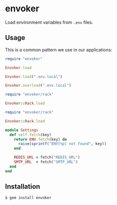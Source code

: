 envoker
=======

Load environment variables from `.env` files.

Usage
-----

This is a common pattern we use in our applications:

```ruby
require "envoker"

Envoker.load

Envoker.load(".env.local")

Envoker.overload(".env.local")
```

```ruby
require "envoker/rack"

Envoker::Rack.load
```

```ruby
require "envoker/rack"

Envoker::Rack.load

module Settings
  def self.fetch(key)
    return ENV.fetch(key) do
      raise(sprintf("ENV[%p] not found", key))
    end

    REDIS_URL = fetch("REDIS_URL")
    SMTP_URL  = fetch("SMTP_URL")
  end
end
```

Installation
------------

```
$ gem install envoker
```
